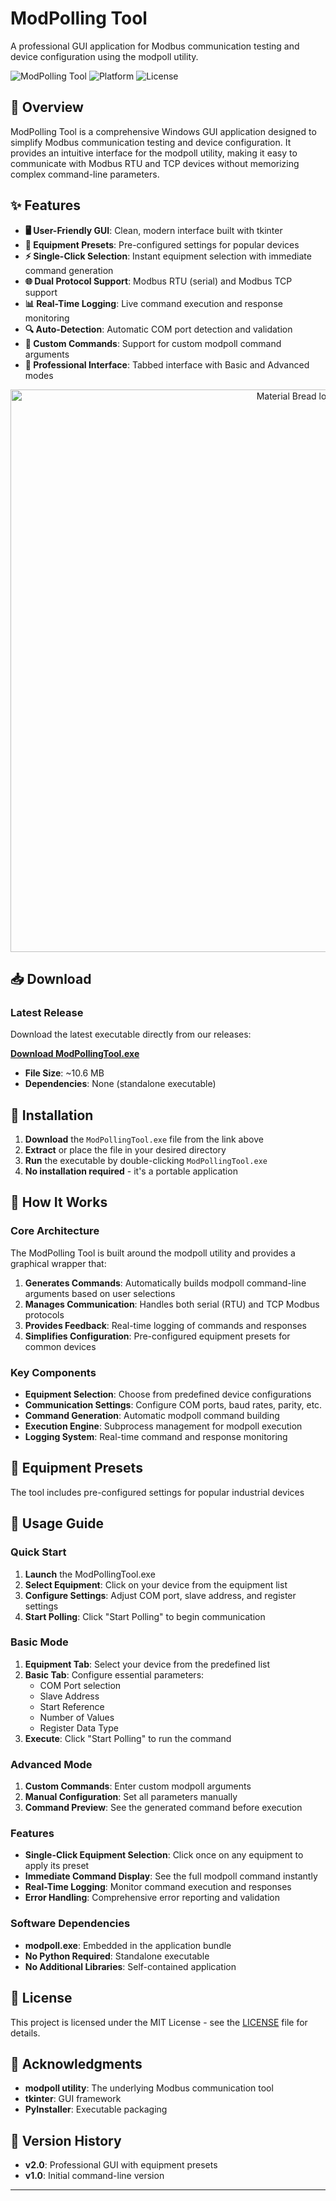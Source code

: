 # ModPolling Tool

A professional GUI application for Modbus communication testing and device configuration using the modpoll utility.

![ModPolling Tool](https://img.shields.io/badge/Version-2.0-blue)
![Platform](https://img.shields.io/badge/Platform-Windows-green)
![License](https://img.shields.io/badge/License-MIT-yellow)

## 🎯 Overview

ModPolling Tool is a comprehensive Windows GUI application designed to simplify Modbus communication testing and device configuration. It provides an intuitive interface for the modpoll utility, making it easy to communicate with Modbus RTU and TCP devices without memorizing complex command-line parameters.

## ✨ Features

- **🖥️ User-Friendly GUI**: Clean, modern interface built with tkinter
- **🔧 Equipment Presets**: Pre-configured settings for popular devices
- **⚡ Single-Click Selection**: Instant equipment selection with immediate command generation
- **🌐 Dual Protocol Support**: Modbus RTU (serial) and Modbus TCP support
- **📊 Real-Time Logging**: Live command execution and response monitoring
- **🔍 Auto-Detection**: Automatic COM port detection and validation
- **📝 Custom Commands**: Support for custom modpoll command arguments
- **🎨 Professional Interface**: Tabbed interface with Basic and Advanced modes

<p align="center">
    <img width="900" src="https://i.ibb.co/hst67zM/Skjermbilde-2024-11-18-142520.png" alt="Material Bread logo">
</p>


## 📥 Download

### Latest Release
Download the latest executable directly from our releases:

**[Download ModPollingTool.exe](https://github.com/spenz91/ModpollingTool/releases/download/modpollv2/ModPollingTool.exe)**

- **File Size**: ~10.6 MB
- **Dependencies**: None (standalone executable)

## 🚀 Installation

1. **Download** the `ModPollingTool.exe` file from the link above
2. **Extract** or place the file in your desired directory
3. **Run** the executable by double-clicking `ModPollingTool.exe`
4. **No installation required** - it's a portable application

## 🔧 How It Works

### Core Architecture

The ModPolling Tool is built around the modpoll utility and provides a graphical wrapper that:

1. **Generates Commands**: Automatically builds modpoll command-line arguments based on user selections
2. **Manages Communication**: Handles both serial (RTU) and TCP Modbus protocols
3. **Provides Feedback**: Real-time logging of commands and responses
4. **Simplifies Configuration**: Pre-configured equipment presets for common devices

### Key Components

- **Equipment Selection**: Choose from predefined device configurations
- **Communication Settings**: Configure COM ports, baud rates, parity, etc.
- **Command Generation**: Automatic modpoll command building
- **Execution Engine**: Subprocess management for modpoll execution
- **Logging System**: Real-time command and response monitoring

## 📱 Equipment Presets

The tool includes pre-configured settings for popular industrial devices

## 📖 Usage Guide

### Quick Start

1. **Launch** the ModPollingTool.exe
2. **Select Equipment**: Click on your device from the equipment list
3. **Configure Settings**: Adjust COM port, slave address, and register settings
4. **Start Polling**: Click "Start Polling" to begin communication

### Basic Mode

1. **Equipment Tab**: Select your device from the predefined list
2. **Basic Tab**: Configure essential parameters:
   - COM Port selection
   - Slave Address
   - Start Reference
   - Number of Values
   - Register Data Type
3. **Execute**: Click "Start Polling" to run the command

### Advanced Mode

1. **Custom Commands**: Enter custom modpoll arguments
2. **Manual Configuration**: Set all parameters manually
3. **Command Preview**: See the generated command before execution

### Features

- **Single-Click Equipment Selection**: Click once on any equipment to apply its preset
- **Immediate Command Display**: See the full modpoll command instantly
- **Real-Time Logging**: Monitor command execution and responses
- **Error Handling**: Comprehensive error reporting and validation

### Software Dependencies
- **modpoll.exe**: Embedded in the application bundle
- **No Python Required**: Standalone executable
- **No Additional Libraries**: Self-contained application

## 📄 License

This project is licensed under the MIT License - see the [LICENSE](LICENSE) file for details.

## 🙏 Acknowledgments

- **modpoll utility**: The underlying Modbus communication tool
- **tkinter**: GUI framework
- **PyInstaller**: Executable packaging

## 🔄 Version History

- **v2.0**: Professional GUI with equipment presets
- **v1.0**: Initial command-line version

---
